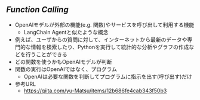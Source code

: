 ## *Function Calling*
- OpenAIモデルが外部の機能(e.g. 関数)やサービスを呼び出して利用する機能
  - LangChain Agentと似たような概念
- 例えば、ユーザからの質問に対して、インターネットから最新のデータや専門的な情報を検索したり、Pythonを実行して統計的な分析やグラフの作成などを行うことができる
- どの関数を使うかもOpenAIモデルが判断
- 関数の実行はOpenAIではなく、プログラム
  - OpenAIは必要な関数を判断してプログラムに指示を出す(呼び出す)だけ
- 参考URL
  - https://qiita.com/yu-Matsu/items/12b686fe4cab343f50b3
